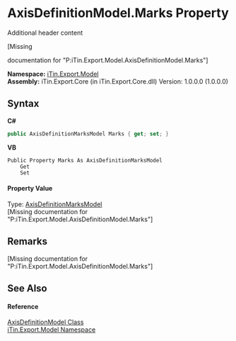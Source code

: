 # AxisDefinitionModel.Marks Property 
Additional header content 

\[Missing <summary> documentation for "P:iTin.Export.Model.AxisDefinitionModel.Marks"\]

**Namespace:**&nbsp;<a href="ef57ffcc-e95e-b212-5a46-9aa6f5a3511f">iTin.Export.Model</a><br />**Assembly:**&nbsp;iTin.Export.Core (in iTin.Export.Core.dll) Version: 1.0.0.0 (1.0.0.0)

## Syntax

**C#**<br />
``` C#
public AxisDefinitionMarksModel Marks { get; set; }
```

**VB**<br />
``` VB
Public Property Marks As AxisDefinitionMarksModel
	Get
	Set
```


#### Property Value
Type: <a href="204ab025-3345-14c1-3c0e-0bb5036ebdc4">AxisDefinitionMarksModel</a><br />\[Missing <value> documentation for "P:iTin.Export.Model.AxisDefinitionModel.Marks"\]

## Remarks
\[Missing <remarks> documentation for "P:iTin.Export.Model.AxisDefinitionModel.Marks"\]

## See Also


#### Reference
<a href="e024e6f0-d771-be00-2a14-5c25143a0810">AxisDefinitionModel Class</a><br /><a href="ef57ffcc-e95e-b212-5a46-9aa6f5a3511f">iTin.Export.Model Namespace</a><br />